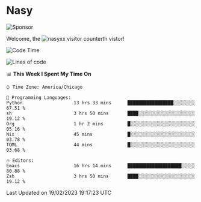 # Nasy

<!--
<p align="center">
<img height="200" src="https://github-readme-stats.vercel.app/api?username=nasyxx&count_private=true&show_icons=true&theme=dracula&include_all_commits=true"/>
<img height="200" src="https://github-readme-stats.vercel.app/api/top-langs/?username=nasyxx&theme=dracula&hide=html,jupyter+notebook&count_private=true&show_icons=true"/>
</p>

  
----------------
-->

![Sponsor](https://img.shields.io/static/v1.svg?label=Sponsor&message=%E2%9D%A4&logo=GitHub&style=flat&color=pink)
 
Welcome, the ![nasyxx visitor counter](https://count.getloli.com/get/@nasyxx?theme=rule34)th vistor!
 
<!--START_SECTION:waka-->
![Code Time](http://img.shields.io/badge/Code%20Time-3%2C170%20hrs%2031%20mins-blue)

![Lines of code](https://img.shields.io/badge/From%20Hello%20World%20I%27ve%20Written-6%20Million%20lines%20of%20code-blue)

📊 **This Week I Spent My Time On** 

```text
⌚︎ Time Zone: America/Chicago

💬 Programming Languages: 
Python                   13 hrs 33 mins      █████████████████░░░░░░░░   67.51 % 
sh                       3 hrs 50 mins       ████░░░░░░░░░░░░░░░░░░░░░   19.12 % 
Org                      1 hr 2 mins         █░░░░░░░░░░░░░░░░░░░░░░░░   05.16 % 
Nix                      45 mins             █░░░░░░░░░░░░░░░░░░░░░░░░   03.78 % 
TOML                     44 mins             █░░░░░░░░░░░░░░░░░░░░░░░░   03.68 % 

🔥 Editors: 
Emacs                    16 hrs 14 mins      ████████████████████░░░░░   80.88 % 
Zsh                      3 hrs 50 mins       ████░░░░░░░░░░░░░░░░░░░░░   19.12 % 

```


 Last Updated on 19/02/2023 19:17:23 UTC
<!--END_SECTION:waka-->

<!-- ![visitors](https://visitor-badge.laobi.icu/badge?page_id=nasyxx.nasyxx) -->
